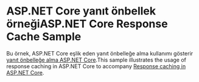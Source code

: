 # <a name="aspnet-core-response-cache-sample"></a><span data-ttu-id="b4ca7-101">ASP.NET Core yanıt önbellek örneği</span><span class="sxs-lookup"><span data-stu-id="b4ca7-101">ASP.NET Core Response Cache Sample</span></span>

<span data-ttu-id="b4ca7-102">Bu örnek, ASP.NET Core eşlik eden yanıt önbelleğe alma kullanımı gösterir [yanıt önbelleğe alma ASP.NET Core](https://docs.microsoft.com/aspnet/core/performance/caching/response).</span><span class="sxs-lookup"><span data-stu-id="b4ca7-102">This sample illustrates the usage of response caching in ASP.NET Core to accompany [Response caching in ASP.NET Core](https://docs.microsoft.com/aspnet/core/performance/caching/response).</span></span>
